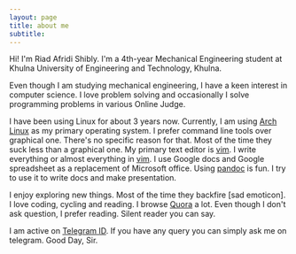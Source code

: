 ```yaml
---
layout: page
title: about me
subtitle:
---
```


Hi! I'm Riad Afridi Shibly. I'm a 4th-year Mechanical Engineering student at Khulna University of Engineering and Technology, Khulna.

Even though I am studying mechanical engineering, I have a keen interest in computer science. I love problem solving and occasionally I solve programming problems in various Online Judge.

I have been using Linux for about 3 years now. Currently, I am using [Arch Linux](https://www.archlinux.org) as my primary operating system. I prefer command line tools over graphical one. There's no specific reason for that. Most of the time they suck less than a graphical one. My primary text editor is [vim](https://www.vim.org). I write everything or almost everything in [vim](https://www.vim.org). I use Google docs and Google spreadsheet as a replacement of Microsoft office. Using [pandoc](http://pandoc.org) is fun. I try to use it to write docs and make presentation.

I enjoy exploring new things. Most of the time they backfire [sad emoticon]. I love coding, cycling and reading. I browse [Quora](https://quora.com) a lot. Even though I don't ask question, I prefer reading. Silent reader you can say.

I am active on [Telegram ID](https://t.me/shibly). If you have any query you can simply ask me on telegram. Good Day, Sir.
